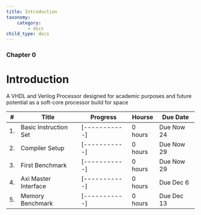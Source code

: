 ```yaml
---
title: Introduction
taxonomy:
    category:
        - docs
child_type: docs
---
```


### Chapter 0

# Introduction

A VHDL and Verilog Processor designed for academic purposes and future potential as a soft-core processor build for space

|#|Title|Progress|Hourse|Due Date|
|---|---|-------|---|---|
|1.| Basic Instruction Set| [-----------]| 0 hours|  Due Now 24|
|2.| Compiler Setup        |[-----------]| 0 hours | Due Now 29|
|3.| First Benchmark       |[-----------]| 0 hours | Due Now 29|
|4.| Axi Master Interface  |[-----------]| 0 hours | Due Dec 6|
|5.| Memory Benchmark      |[-----------]| 0 hours | Due Dec 13|
